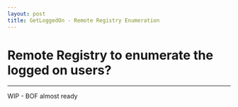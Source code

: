 ```yaml
---
layout: post
title: GetLoggedOn - Remote Registry Enumeration
---
```


# Remote Registry to enumerate the logged on users?
---

WIP - BOF almost ready